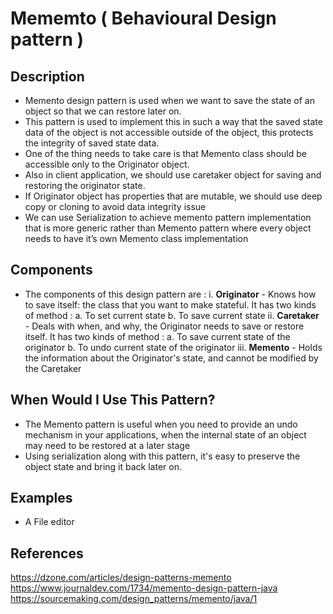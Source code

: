 # Mememto ( Behavioural Design pattern )

## Description

* Memento design pattern is used when we want to save the state of an object so that we can restore later on. 
* This pattern is used to implement this in such a way that the saved state data of the object is not accessible 
  outside of the object, this protects the integrity of saved state data.
* One of the thing needs to take care is that Memento class should be accessible only to the Originator object.
* Also in client application, we should use caretaker object for saving and restoring the originator state.
* If Originator object has properties that are mutable, we should use deep copy or cloning to avoid data integrity issue
* We can use Serialization to achieve memento pattern implementation that is more generic rather than Memento pattern where every object needs to have it’s own Memento class implementation

## Components

* The components of this design pattern are :
   i. **Originator** - Knows how to save itself: the class that you want to make stateful.
                       It has two kinds of method :
					   a. To set current state
					   b. To save current state
  ii. **Caretaker**  - Deals with when, and why, the Originator needs to save or restore itself.
                       It has two kinds of method :
					   a. To save current state of the originator
					   b. To undo current state of the originator
 iii. **Memento**    - Holds the information about the Originator's state, and cannot be modified by the Caretaker
 
## When Would I Use This Pattern?

* The Memento pattern is useful when you need to provide an undo mechanism in your applications, when the internal state of an object may need to be restored at a later stage
* Using serialization along with this pattern, it's easy to preserve the object state and bring it back later on.

## Examples
* A File editor

## References
https://dzone.com/articles/design-patterns-memento
https://www.journaldev.com/1734/memento-design-pattern-java
https://sourcemaking.com/design_patterns/memento/java/1
